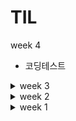 # TIL

week 4

- 코딩테스트

<details markdown="1">
    <summary>week 3</summary>
                
### Python

- [메서드(methods)](/TIL/week3/Day11/)
- [사용자 정의 함수(definition)](/TIL/week3/Day12/), 범위(Scope)
- [사용자 정의 클래스(class)](/TIL/week3/Day13/), 인스턴스(instance)
- 파이썬 응용 심화, [모의 코딩테스트(SWEA)](https://github.com/doll2gom/EXAM-01)
- [프로젝트 과제](https://github.com/doll2gom/PJT-02)

</details>

<details markdown="1">
    <summary>week 2</summary>

### Python Basic

- [python\_기초(basic)](/TIL/week2/python/python_basic.md)
- python\_제어문(control statement)
- 함수(function), if, [for](/TIL/week2/for/)
- 딕셔너리(dictionary), 모듈(module), 예외처리(error)
- json
- [실습 프로젝트](https://github.com/doll2gom/PJT-01)

</details>

<details markdown="1">
    <summary>week 1</summary>

### Git & GitHub

- [Git\_기초(basic)](/TIL/week1/Git/)
- [GitHub](/TIL/week1/Git_GitHub/)
- [branch](/TIL/week1/branch)
- [pull request](https://github.com/doll2gom/2nd-start)

</details>
